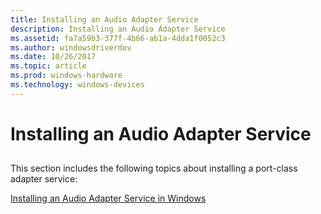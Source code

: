 ```yaml
---
title: Installing an Audio Adapter Service
description: Installing an Audio Adapter Service
ms.assetid: fa7a59b3-377f-4b66-ab1a-4dda1f0052c3
ms.author: windowsdriverdev
ms.date: 10/26/2017
ms.topic: article
ms.prod: windows-hardware
ms.technology: windows-devices
---
```


# Installing an Audio Adapter Service


## <span id="installing_an_audio_adapter_service"></span><span id="INSTALLING_AN_AUDIO_ADAPTER_SERVICE"></span>


This section includes the following topics about installing a port-class adapter service:

[Installing an Audio Adapter Service in Windows](installing-an-audio-adapter-service-in-windows.md)
 

 




